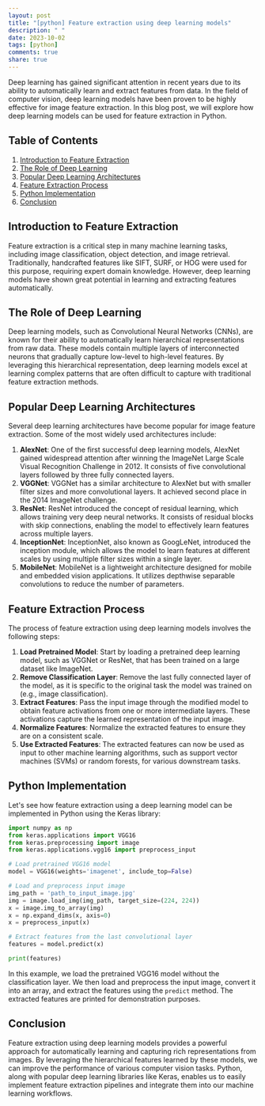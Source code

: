 ```yaml
---
layout: post
title: "[python] Feature extraction using deep learning models"
description: " "
date: 2023-10-02
tags: [python]
comments: true
share: true
---
```


Deep learning has gained significant attention in recent years due to its ability to automatically learn and extract features from data. In the field of computer vision, deep learning models have been proven to be highly effective for image feature extraction. In this blog post, we will explore how deep learning models can be used for feature extraction in Python.

## Table of Contents
1. [Introduction to Feature Extraction](#introduction-to-feature-extraction)
2. [The Role of Deep Learning](#the-role-of-deep-learning)
3. [Popular Deep Learning Architectures](#popular-deep-learning-architectures)
4. [Feature Extraction Process](#feature-extraction-process)
5. [Python Implementation](#python-implementation)
6. [Conclusion](#conclusion)

## Introduction to Feature Extraction

Feature extraction is a critical step in many machine learning tasks, including image classification, object detection, and image retrieval. Traditionally, handcrafted features like SIFT, SURF, or HOG were used for this purpose, requiring expert domain knowledge. However, deep learning models have shown great potential in learning and extracting features automatically.

## The Role of Deep Learning

Deep learning models, such as Convolutional Neural Networks (CNNs), are known for their ability to automatically learn hierarchical representations from raw data. These models contain multiple layers of interconnected neurons that gradually capture low-level to high-level features. By leveraging this hierarchical representation, deep learning models excel at learning complex patterns that are often difficult to capture with traditional feature extraction methods.

## Popular Deep Learning Architectures

Several deep learning architectures have become popular for image feature extraction. Some of the most widely used architectures include:

1. **AlexNet**: One of the first successful deep learning models, AlexNet gained widespread attention after winning the ImageNet Large Scale Visual Recognition Challenge in 2012. It consists of five convolutional layers followed by three fully connected layers.
2. **VGGNet**: VGGNet has a similar architecture to AlexNet but with smaller filter sizes and more convolutional layers. It achieved second place in the 2014 ImageNet challenge.
3. **ResNet**: ResNet introduced the concept of residual learning, which allows training very deep neural networks. It consists of residual blocks with skip connections, enabling the model to effectively learn features across multiple layers.
4. **InceptionNet**: InceptionNet, also known as GoogLeNet, introduced the inception module, which allows the model to learn features at different scales by using multiple filter sizes within a single layer.
5. **MobileNet**: MobileNet is a lightweight architecture designed for mobile and embedded vision applications. It utilizes depthwise separable convolutions to reduce the number of parameters.

## Feature Extraction Process

The process of feature extraction using deep learning models involves the following steps:

1. **Load Pretrained Model**: Start by loading a pretrained deep learning model, such as VGGNet or ResNet, that has been trained on a large dataset like ImageNet.
2. **Remove Classification Layer**: Remove the last fully connected layer of the model, as it is specific to the original task the model was trained on (e.g., image classification).
3. **Extract Features**: Pass the input image through the modified model to obtain feature activations from one or more intermediate layers. These activations capture the learned representation of the input image.
4. **Normalize Features**: Normalize the extracted features to ensure they are on a consistent scale.
5. **Use Extracted Features**: The extracted features can now be used as input to other machine learning algorithms, such as support vector machines (SVMs) or random forests, for various downstream tasks.

## Python Implementation

Let's see how feature extraction using a deep learning model can be implemented in Python using the Keras library:

```python
import numpy as np
from keras.applications import VGG16
from keras.preprocessing import image
from keras.applications.vgg16 import preprocess_input

# Load pretrained VGG16 model
model = VGG16(weights='imagenet', include_top=False)

# Load and preprocess input image
img_path = 'path_to_input_image.jpg'
img = image.load_img(img_path, target_size=(224, 224))
x = image.img_to_array(img)
x = np.expand_dims(x, axis=0)
x = preprocess_input(x)

# Extract features from the last convolutional layer
features = model.predict(x)

print(features)
```

In this example, we load the pretrained VGG16 model without the classification layer. We then load and preprocess the input image, convert it into an array, and extract the features using the `predict` method. The extracted features are printed for demonstration purposes.

## Conclusion

Feature extraction using deep learning models provides a powerful approach for automatically learning and capturing rich representations from images. By leveraging the hierarchical features learned by these models, we can improve the performance of various computer vision tasks. Python, along with popular deep learning libraries like Keras, enables us to easily implement feature extraction pipelines and integrate them into our machine learning workflows.